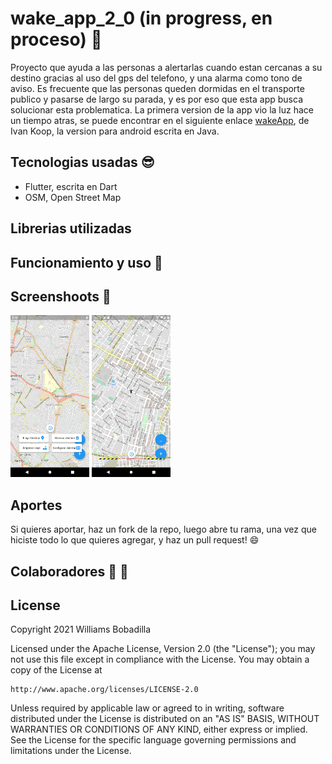 # wake_app_2_0 (in progress, en proceso) :rocket:

Proyecto que ayuda a las personas a alertarlas cuando estan cercanas a su destino gracias al uso del gps del telefono, y una alarma como tono de aviso.
Es frecuente que las personas queden dormidas en el transporte publico y pasarse de largo su parada, y es por eso que esta app busca solucionar esta problematica.
La primera version de la app vio la luz hace un tiempo atras, se puede encontrar en el siguiente enlace [wakeApp](https://github.com/ivankoop/Android-WakeApp), de Ivan Koop, la version para android escrita en Java.

## Tecnologias usadas :sunglasses:

- Flutter, escrita en Dart
- OSM, Open Street Map

## Librerias utilizadas

## Funcionamiento y uso :wrench:

## Screenshoots :iphone:

<p float="left">
<img src="https://github.com/WilliBobadilla/wakeApp2.0/blob/master/screenshoots/1.png"  width="25%" height="35%" />
<img src="https://github.com/WilliBobadilla/wakeApp2.0/blob/master/screenshoots/2.png"  width="25%" height="35%" />
</p>

## Aportes

Si quieres aportar, haz un fork de la repo, luego abre tu rama, una vez que hiciste todo lo que quieres agregar, y haz un pull request! :smile:

## Colaboradores :man: :woman:

## License

Copyright 2021 Williams Bobadilla

Licensed under the Apache License, Version 2.0 (the "License");
you may not use this file except in compliance with the License.
You may obtain a copy of the License at

    http://www.apache.org/licenses/LICENSE-2.0

Unless required by applicable law or agreed to in writing, software
distributed under the License is distributed on an "AS IS" BASIS,
WITHOUT WARRANTIES OR CONDITIONS OF ANY KIND, either express or implied.
See the License for the specific language governing permissions and
limitations under the License.
